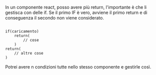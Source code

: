 In un componente react, posso avere più return, l'importante è che li gestisca con delle if.
Se il primo IF è vero, avviene il primo return e di conseguenza il secondo non viene considerato.

```JSX

if(caricamento)
	return(
		// cose
	)
return(
	// altre cose
)
```
Potrei avere n condizioni tutte nello stesso componente e gestirle così.